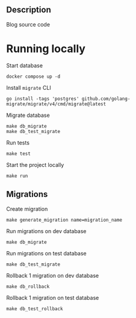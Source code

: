 ## Description

Blog source code

# Running locally

Start database

```
docker compose up -d
```

Install `migrate` CLI

```
go install -tags 'postgres' github.com/golang-migrate/migrate/v4/cmd/migrate@latest
```

Migrate database

```
make db_migrate
make db_test_migrate
```

Run tests

```
make test
```

Start the project locally

```
make run
```

## Migrations

Create migration

```
make generate_migration name=migration_name
```

Run migrations on dev database

```
make db_migrate
```

Run migrations on test database

```
make db_test_migrate
```

Rollback 1 migration on dev database

```
make db_rollback
```

Rollback 1 migration on test database

```
make db_test_rollback
```
